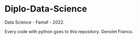 # Diplo-Data-Science
Data Science - Famaf - 2022.

Every code with python goes to this repository. 
Genolet Franco. 
